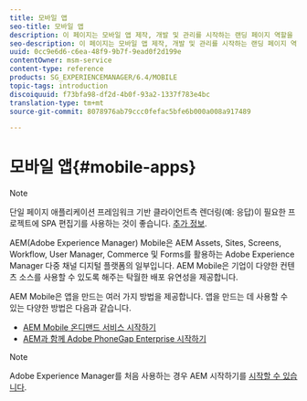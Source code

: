```yaml
---
title: 모바일 앱
seo-title: 모바일 앱
description: 이 페이지는 모바일 앱 제작, 개발 및 관리를 시작하는 랜딩 페이지 역할을 합니다.
seo-description: 이 페이지는 모바일 앱 제작, 개발 및 관리를 시작하는 랜딩 페이지 역할을 합니다.
uuid: 0cc9e6d6-c6ea-48f9-9b7f-9ead0f2d199e
contentOwner: msm-service
content-type: reference
products: SG_EXPERIENCEMANAGER/6.4/MOBILE
topic-tags: introduction
discoiquuid: f73bfa98-df2d-4b0f-93a2-1337f783e4bc
translation-type: tm+mt
source-git-commit: 8078976ab79ccc0fefac5bfe6b000a008a917489

---
```



# 모바일 앱{#mobile-apps}

>[!NOTE]
>
>단일 페이지 애플리케이션 프레임워크 기반 클라이언트측 렌더링(예: 응답)이 필요한 프로젝트에 SPA 편집기를 사용하는 것이 좋습니다. [추가 정보](/help/sites-developing/spa-overview.md).

AEM(Adobe Experience Manager) Mobile은 AEM Assets, Sites, Screens, Workflow, User Manager, Commerce 및 Forms를 활용하는 Adobe Experience Manager 다중 채널 디지털 플랫폼의 일부입니다. AEM Mobile은 기업이 다양한 컨텐츠 소스를 사용할 수 있도록 해주는 탁월한 배포 유연성을 제공합니다.

AEM Mobile은 앱을 만드는 여러 가지 방법을 제공합니다. 앱을 만드는 데 사용할 수 있는 다양한 방법은 다음과 같습니다.

* [AEM Mobile 온디맨드 서비스 시작하기](/help/mobile/aem-mobile-on-demand.md)
* [AEM과 함께 Adobe PhoneGap Enterprise 시작하기](/help/mobile/developing-in-phonegap.md)

>[!NOTE]
>
>Adobe Experience Manager를 처음 사용하는 경우 AEM 시작하기를 [시작할 수 있습니다](/help/sites-deploying/deploy.md).
